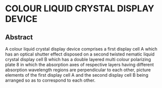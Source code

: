 # COLOUR LIQUID CRYSTAL DISPLAY DEVICE

## Abstract
A colour liquid crystal display device comprises a first display cell A which has an optical shutter effect disposed on a second twisted nematic liquid crystal display cell B which has a double layered multi colour polarizing plate 8 in which the absorption axes of respective layers having different absorption wavelength regions are perpendicular to each other, picture elements of the first display cell A and the second display cell B being arranged so as to correspond to each other.
